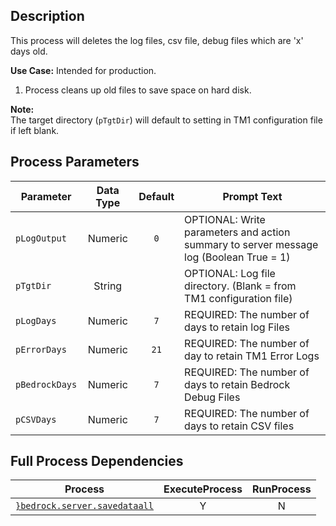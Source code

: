 ## Description
   
 This process will deletes the log files, csv file, debug files which are 'x' days old.  
     
**Use Case:**    Intended for production.  
1. Process cleans up old files to save space on hard disk.  
     
**Note:**     
 The target directory (`pTgtDir`) will default to setting in TM1 configuration file if left blank.  
## Process Parameters
  
|Parameter|Data Type|Default|Prompt Text|
  |---|:-:|:-:|---|
  |`pLogOutput`|Numeric|`0`|OPTIONAL: Write parameters and action summary to server message log (Boolean True = 1)|
  |`pTgtDir`|String||OPTIONAL: Log file directory. (Blank = from TM1 configuration file)|
  |`pLogDays`|Numeric|`7`|REQUIRED: The number of days to retain log Files|
  |`pErrorDays`|Numeric|`21`|REQUIRED: The number of day to retain TM1 Error Logs|
  |`pBedrockDays`|Numeric|`7`|REQUIRED: The number of days to retain Bedrock Debug Files|
  |`pCSVDays`|Numeric|`7`|REQUIRED: The number of days to retain CSV files|
  ## Full Process Dependencies
  
|Process|ExecuteProcess|RunProcess|
  |---|:-:|:-:|
  |[`}bedrock.server.savedataall`](}bedrock.server.savedataall)|Y|N|
  